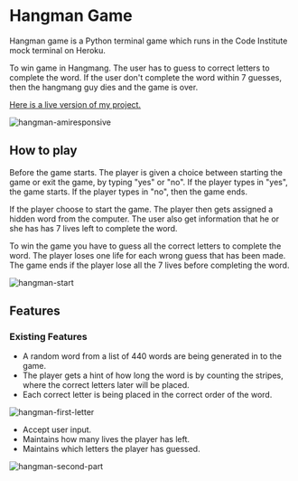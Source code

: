 # **Hangman Game**
Hangman game is a Python terminal game which runs in the Code Institute mock terminal on Heroku.

To win game in Hangmang. The user has to guess to correct letters to complete the word. If the user don't complete the word within 7 guesses, then the hangmang guy dies and the game is over. 

[Here is a live version of my project.](https://python-hangman-game.herokuapp.com/)

![hangman-amiresponsive](https://user-images.githubusercontent.com/87748379/138290920-f6823d61-ddc9-43f6-b724-00774194295d.JPG)

## **How to play**
Before the game starts. The player is given a choice between starting the game or exit the game, by typing "yes" or "no". If the player types in "yes", the game starts. If the player types in "no", then the game ends.

If the player choose to start the game. The player then gets assigned a hidden word from the computer. The user also get information that he or she has has 7 lives left to complete the word.

To win the game you have to guess all the correct letters to complete the word. The player loses one life for each wrong guess that has been made. The game ends if the player lose all the 7 lives before completing the word.

![hangman-start](https://user-images.githubusercontent.com/87748379/138297804-0bb5aae9-2ee0-4765-9cb0-dccdad385ccc.JPG)

## **Features**

### **Existing Features**
 * A random word from a list of 440 words are being generated in to the game.
 * The player gets a hint of how long the word is by counting the stripes, where the correct letters later will be placed.
 * Each correct letter is being placed in the correct order of the word.

![hangman-first-letter](https://user-images.githubusercontent.com/87748379/138300193-e75f3d49-5590-4622-b190-677f0f5c899f.JPG)

* Accept user input.
* Maintains how many lives the player has left.
* Maintains which letters the player has guessed.

![hangman-second-part](https://user-images.githubusercontent.com/87748379/138301872-97519c12-ef18-4731-966a-99d0dff82b25.JPG)


